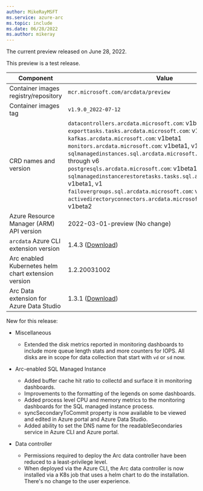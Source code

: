 ```yaml
---
author: MikeRayMSFT
ms.service: azure-arc
ms.topic: include
ms.date: 06/28/2022
ms.author: mikeray
---
```


The current preview released on June 28, 2022.

This preview is a test release.

|Component|Value|
|-----------|-----------|
|Container images registry/repository |`mcr.microsoft.com/arcdata/preview`|
|Container images tag |`v1.9.0_2022-07-12`|
|CRD names and version|`datacontrollers.arcdata.microsoft.com`: v1beta1, v1 through v6<br/>`exporttasks.tasks.arcdata.microsoft.com`: v1beta1, v1, v2<br/>`kafkas.arcdata.microsoft.com`: v1beta1<br/>`monitors.arcdata.microsoft.com`: v1beta1, v1, v2<br/>`sqlmanagedinstances.sql.arcdata.microsoft.com`: v1beta1, v1 through v6<br/>`postgresqls.arcdata.microsoft.com`: v1beta1, v1beta2<br/>`sqlmanagedinstancerestoretasks.tasks.sql.arcdata.microsoft.com`: v1beta1, v1<br/>`failovergroups.sql.arcdata.microsoft.com`: v1beta1, v1beta2, v1<br/>`activedirectoryconnectors.arcdata.microsoft.com`: v1beta1, v1beta2<br/>|
|Azure Resource Manager (ARM) API version|2022-03-01-preview (No change)|
|`arcdata` Azure CLI extension version|1.4.3 ([Download](https://aka.ms/az-cli-arcdata-ext))|
|Arc enabled Kubernetes helm chart extension version|1.2.20031002|
|Arc Data extension for Azure Data Studio|1.3.1 ([Download](https://aka.ms/ads-arcdata-ext))|

New for this release:

- Miscellaneous
  - Extended the disk metrics reported in monitoring dashboards to include more queue length stats and more counters for IOPS. All disks are in scope for data collection that start with `vd` or `sd` now.

- Arc-enabled SQL Managed Instance
  - Added buffer cache hit ratio to collectd and surface it in monitoring dashboards.
  - Improvements to the formatting of the legends on some dashboards.
  - Added process level CPU  and memory metrics to the monitoring dashboards for the SQL managed instance process.
  - syncSecondaryToCommit property is now available to be viewed and edited in Azure portal and Azure Data Studio.
  - Added ability to set the DNS name for the readableSecondaries service in Azure CLI and Azure portal.

- Data controller
  - Permissions required to deploy the Arc data controller have been reduced to a least-privilege level.
  - When deployed via the Azure CLI, the Arc data controller is now installed via a K8s job that uses a helm chart to do the installation. There's no change to the user experience.


